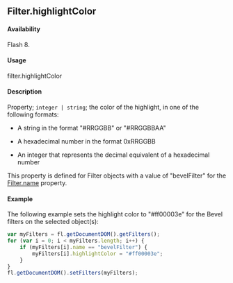 ## Filter.highlightColor

#### Availability

Flash 8.

#### Usage

filter.highlightColor

#### Description

Property; `integer | string`; the color of the highlight, in one of the following formats:

- A string in the format "#RRGGBB" or "#RRGGBBAA"

- A hexadecimal number in the format 0xRRGGBB

- An integer that represents the decimal equivalent of a hexadecimal number

This property is defined for Filter objects with a value of "bevelFilter" for the [Filter.name](../Filter_object/Filter13.md) property.

#### Example

The following example sets the highlight color to "#ff00003e" for the Bevel filters on the selected object(s):

```javascript
var myFilters = fl.getDocumentDOM().getFilters();
for (var i = 0; i < myFilters.length; i++) {
    if (myFilters[i].name == "bevelFilter") {
        myFilters[i].highlightColor = "#ff00003e";
    }
}
fl.getDocumentDOM().setFilters(myFilters);
```
